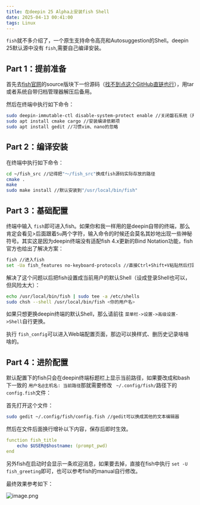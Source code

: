 ```yaml
---
title: 在deepin 25 Alpha上安装fish Shell
date: 2025-04-13 00:41:00
tags: Linux
---
```


`fish`就不多介绍了，一个原生支持命令高亮和Autosuggestion的Shell。deepin 25默认源中没有 `fish`,需要自己编译安装。

<!-- more -->

## Part 1：提前准备

首先去[fish官网](https://fishshell.com/index.html)的source版块下一份源码（[找不到点这个GitHub直链也行](https://github.com/fish-shell/fish-shell/releases/download/4.0.1/fish-4.0.1.tar.xz)），用tar或者系统自带归档管理器解压后备用。

然后在终端中执行如下命令：

```bash
sudo deepin-immutable-ctl disable-system-protect enable //关闭磐石系统（系统保护）
sudo apt install cmake cargo //安装编译依赖项
sudo apt install gedit //习惯vim、nano的忽略
```

## Part 2：编译安装

在终端中执行如下命令：

```bash
cd ~/fish_src //记得把"～/fish_src"换成fish源码实际存放的路径
cmake .
make
sudo make install //默认安装到"/usr/local/bin/fish"
```

## Part 3：基础配置

终端中输入 `fish`即可进入fish。如果你和我一样用的是deepin自带的终端，那么肯定会看见>后面跟着`5u`两个字符，输入命令的时候还会莫名其妙地出现一些神秘符号。其实这是因为deepin终端没有适配fish 4.x更新的Bind Notation功能，fish官方也给出了解决方案：

```bash
fish //进入fish
set -Ua fish_features no-keyboard-protocols //直接Ctrl+Shift+V粘贴然后打回车
```

解决了这个问题以后把fish设置成当前用户的默认Shell（设成登录Shell也可以，但风险太大）：

```bash
echo /usr/local/bin/fish | sudo tee -a /etc/shells
sudo chsh --shell /usr/local/bin/fish <你的用户名>
```

如果只想更换deepin终端的默认Shell，那么请前往 `菜单栏->设置->高级设置->Shell`自行更换。

执行 `fish_config`可以进入Web端配置页面，那边可以换样式、删历史记录啥啥啥的。

## Part 4：进阶配置

默认配置下的fish只会在deepin终端标题栏上显示当前路径，如果要改成和bash下一致的 `用户名@主机名: 当前路径`那就需要修改 ` ~/.config/fish/`路径下的 `config.fish`文件：

首先打开这个文件：

```bash
sudo gedit ~/.config/fish/config.fish //gedit可以换成其他的文本编辑器
```

然后在文件后面换行增补以下内容，保存后即时生效。

```yaml
function fish_title
    echo $USER@$hostname: (prompt_pwd)
end
```

另外fish在启动时会显示一条欢迎消息，如果要去掉，直接在fish中执行 `set -U fish_greeting`即可，也可以参考fish的manual自行修改。

最终效果参考如下：

![image.png](https://storage.deepin.org/thread/202504121651285860_image.png)
